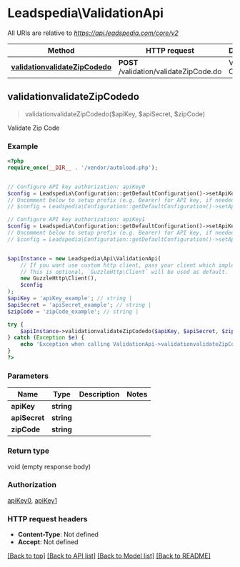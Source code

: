 # Leadspedia\ValidationApi

All URIs are relative to *https://api.leadspedia.com/core/v2*

Method | HTTP request | Description
------------- | ------------- | -------------
[**validationvalidateZipCodedo**](ValidationApi.md#validationvalidateZipCodedo) | **POST** /validation/validateZipCode.do | Validate Zip Code



## validationvalidateZipCodedo

> validationvalidateZipCodedo($apiKey, $apiSecret, $zipCode)

Validate Zip Code

### Example

```php
<?php
require_once(__DIR__ . '/vendor/autoload.php');


// Configure API key authorization: apiKey0
$config = Leadspedia\Configuration::getDefaultConfiguration()->setApiKey('api_key', 'YOUR_API_KEY');
// Uncomment below to setup prefix (e.g. Bearer) for API key, if needed
// $config = Leadspedia\Configuration::getDefaultConfiguration()->setApiKeyPrefix('api_key', 'Bearer');

// Configure API key authorization: apiKey1
$config = Leadspedia\Configuration::getDefaultConfiguration()->setApiKey('api_secret', 'YOUR_API_KEY');
// Uncomment below to setup prefix (e.g. Bearer) for API key, if needed
// $config = Leadspedia\Configuration::getDefaultConfiguration()->setApiKeyPrefix('api_secret', 'Bearer');


$apiInstance = new Leadspedia\Api\ValidationApi(
    // If you want use custom http client, pass your client which implements `GuzzleHttp\ClientInterface`.
    // This is optional, `GuzzleHttp\Client` will be used as default.
    new GuzzleHttp\Client(),
    $config
);
$apiKey = 'apiKey_example'; // string | 
$apiSecret = 'apiSecret_example'; // string | 
$zipCode = 'zipCode_example'; // string | 

try {
    $apiInstance->validationvalidateZipCodedo($apiKey, $apiSecret, $zipCode);
} catch (Exception $e) {
    echo 'Exception when calling ValidationApi->validationvalidateZipCodedo: ', $e->getMessage(), PHP_EOL;
}
?>
```

### Parameters


Name | Type | Description  | Notes
------------- | ------------- | ------------- | -------------
 **apiKey** | **string**|  |
 **apiSecret** | **string**|  |
 **zipCode** | **string**|  |

### Return type

void (empty response body)

### Authorization

[apiKey0](../../README.md#apiKey0), [apiKey1](../../README.md#apiKey1)

### HTTP request headers

- **Content-Type**: Not defined
- **Accept**: Not defined

[[Back to top]](#) [[Back to API list]](../../README.md#documentation-for-api-endpoints)
[[Back to Model list]](../../README.md#documentation-for-models)
[[Back to README]](../../README.md)

